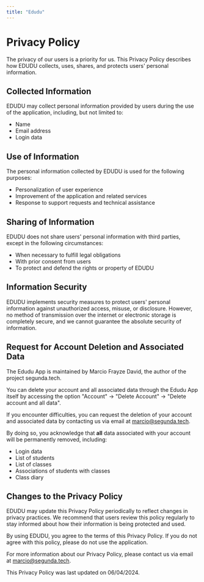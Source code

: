 ```yaml
---
title: "Edudu"
---
```


# Privacy Policy

The privacy of our users is a priority for us. This Privacy Policy describes how EDUDU collects, uses, shares, and protects users' personal information.

## Collected Information

EDUDU may collect personal information provided by users during the use of the application, including, but not limited to:

- Name
- Email address
- Login data

## Use of Information

The personal information collected by EDUDU is used for the following purposes:

- Personalization of user experience
- Improvement of the application and related services
- Response to support requests and technical assistance

## Sharing of Information

EDUDU does not share users' personal information with third parties, except in the following circumstances:

- When necessary to fulfill legal obligations
- With prior consent from users
- To protect and defend the rights or property of EDUDU

## Information Security

EDUDU implements security measures to protect users' personal information against unauthorized access, misuse, or disclosure. However, no method of transmission over the internet or electronic storage is completely secure, and we cannot guarantee the absolute security of information.

## Request for Account Deletion and Associated Data

The Edudu App is maintained by Marcio Frayze David, the author of the project segunda.tech.

You can delete your account and all associated data through the Edudu App itself by accessing the option "Account" -> "Delete Account" -> "Delete account and all data".

If you encounter difficulties, you can request the deletion of your account and associated data by contacting us via email at [marcio@segunda.tech](mailto:marcio@segunda.tech).

By doing so, you acknowledge that **all** data associated with your account will be permanently removed, including:
- Login data
- List of students
- List of classes
- Associations of students with classes
- Class diary

## Changes to the Privacy Policy

EDUDU may update this Privacy Policy periodically to reflect changes in privacy practices. We recommend that users review this policy regularly to stay informed about how their information is being protected and used.

By using EDUDU, you agree to the terms of this Privacy Policy. If you do not agree with this policy, please do not use the application.

For more information about our Privacy Policy, please contact us via email at [marcio@segunda.tech](mailto:marcio@segunda.tech).

This Privacy Policy was last updated on 06/04/2024.
